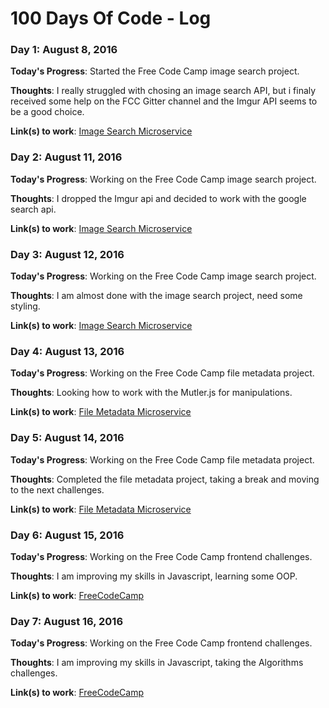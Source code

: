 # 100 Days Of Code - Log

### Day 1: August 8, 2016

**Today's Progress**: Started the Free Code Camp image search project.

**Thoughts**: I really struggled with chosing an image search API, but i finaly received some help on the FCC Gitter channel and the Imgur API seems to be a good choice.

**Link(s) to work**: [Image Search Microservice](https://github.com/Ilyes-Hammadi/image_search)

### Day 2: August 11, 2016

**Today's Progress**: Working on the Free Code Camp image search project.

**Thoughts**: I dropped the Imgur api and decided to work with the google search api.

**Link(s) to work**: [Image Search Microservice](https://github.com/Ilyes-Hammadi/image_search)

### Day 3: August 12, 2016

**Today's Progress**: Working on the Free Code Camp image search project.

**Thoughts**: I am almost done with the image search project, need some styling.

**Link(s) to work**: [Image Search Microservice](https://github.com/Ilyes-Hammadi/image_search)


### Day 4: August 13, 2016

**Today's Progress**: Working on the Free Code Camp file metadata project.

**Thoughts**: Looking how to work with the Mutler.js for manipulations.

**Link(s) to work**: [File Metadata Microservice](https://github.com/Ilyes-Hammadi/file_metadata)

### Day 5: August 14, 2016

**Today's Progress**: Working on the Free Code Camp file metadata project.

**Thoughts**: Completed the file metadata project, taking a break and moving to the next challenges.

**Link(s) to work**: [File Metadata Microservice](https://github.com/Ilyes-Hammadi/file_metadata)

### Day 6: August 15, 2016

**Today's Progress**: Working on the Free Code Camp frontend challenges.

**Thoughts**: I am improving my skills in Javascript, learning some OOP.

**Link(s) to work**: [FreeCodeCamp](https://www.freecodecamp.com)

### Day 7: August 16, 2016

**Today's Progress**: Working on the Free Code Camp frontend challenges.

**Thoughts**: I am improving my skills in Javascript, taking the Algorithms challenges.

**Link(s) to work**: [FreeCodeCamp](https://www.freecodecamp.com)
